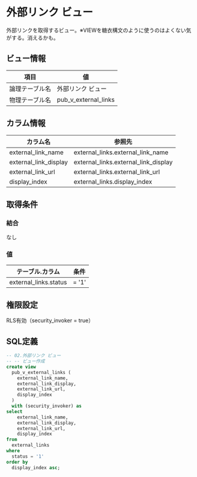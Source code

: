# 外部リンク ビュー

外部リンクを取得するビュー。※VIEWを糖衣構文のように使うのはよくない気がする。消えるかも。

## ビュー情報

| 項目 | 値 |
|---|---|
| 論理テーブル名 | 外部リンク ビュー |
| 物理テーブル名 | pub_v_external_links |

## カラム情報

| カラム名 | 参照先 |
|------|------|
| external_link_name | external_links.external_link_name |
| external_link_display | external_links.external_link_display |
| external_link_url | external_links.external_link_url |
| display_index | external_links.display_index |


## 取得条件

### 結合
なし

### 値
| テーブル.カラム | 条件 |
|------|------|
| external_links.status | = '1' |


## 権限設定

RLS有効（security_invoker = true）


## SQL定義

```sql
-- 02.外部リンク ビュー
-- -- ビュー作成
create view
  pub_v_external_links (
    external_link_name,
    external_link_display,
    external_link_url,
    display_index
  )
  with (security_invoker) as
select
    external_link_name,
    external_link_display,
    external_link_url,
    display_index
from
  external_links
where
  status = '1'
order by
  display_index asc;

```

